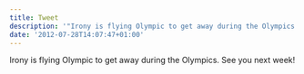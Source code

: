 ```yaml
---
title: Tweet
description: '"Irony is flying Olympic to get away during the Olympics. See you next week!"'
date: '2012-07-28T14:07:47+01:00'
---
```

Irony is flying Olympic to get away during the Olympics. See you next week!
